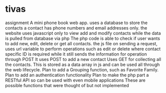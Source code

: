 # tivas
assignment
A mini phone book web app.
uses a database to store the contacts
a contact has phone numbers and email addresses only.
the website uses javascript only to view add and modify contacts while the data is pulled from database via php
The php code is able to check if user wants to add new, edit, delete or get all contacts.
the js file on sending a request, uses url variable to perform operations such as edit or delete where contact specific ID is required
while it still sends the information for operation through POST
It uses POST to add a new contact
Uses GET for collecting all the contacts. This is stored as a data array in js and can be used all through the web lifecycle.
Plan to add a Grouping function, such as Favorite Family.
Plan to add an authentication functionality
Plan to make the php part a RESTful API so can be used with even mobile applications
These are possible functions that were thought of but not implemented
